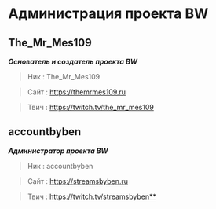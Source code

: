 # Администрация проекта BW

## The_Mr_Mes109
***Основатель и создатель проекта BW***
>Ник : The_Mr_Mes109

>Сайт : <https://themrmes109.ru>

>Твич : <https://twitch.tv/the_mr_mes109>


## accountbyben
***Администратор проекта BW***
>Ник : accountbyben

>Сайт : <https://streamsbyben.ru>

>Твич : <https://twitch.tv/streamsbyben**>
